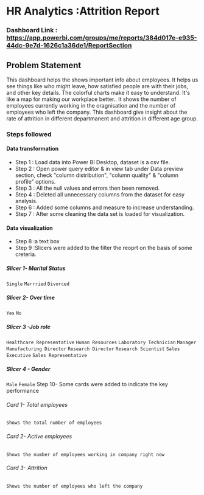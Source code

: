 
# HR Analytics :Attrition Report

### Dashboard Link : https://app.powerbi.com/groups/me/reports/384d017e-e935-44dc-9e7d-1626c1a36de1/ReportSection

## Problem Statement

This dashboard helps the shows important info about employees. It helps us see things like who might leave, how satisfied people are with their jobs, and other key details. The colorful charts make it easy to understand. It's like a map for making our workplace better..
It shows the number of employees currently working in the oragnisation and the number of employees who left the company.
This dashboard give insight about the rate of attrition in different departmanent and attrition in different age group.



### Steps followed 
#### Data transformation
- Step 1 : Load data into Power BI Desktop, dataset is a csv file.
- Step 2 : Open power query editor & in view tab under Data preview section, check "column distribution", "column quality" & "column profile" options.
- Step 3 : All the null values and errors then been removed.
- Step 4 : Deleted all unnecessary columns from the dataset for easy analysis.
- Step 6 : Added some columns and measure to increase understanding.
- Step 7 : After some cleaning the data set is loaded for visualization.

#### Data visualization
- Step 8 :a text box  
- Step 9 :Slicers were added to the filter the reoprt on the basis of some creteria.
##### Slicer 1- Marital Status
`Single` 
`Marrried`
`Divorced`
##### Slicer 2- Over time
`Yes` `No`
##### Slicer 3 -Job role
`Healthcare Representative`
`Human Resources`
`Laboratory Technician`
`Manager`
`Manufacturing Director`
`Research Director`
`Research Scientist`
`Sales Executive`
`Sales Representative`
##### Slicer 4 - Gender
`Male`
`Female`
 Step 10- Some cards were added to indicate the key performance 
  ###### Card 1- Total employees
  `Shows the total number of employees`
  ###### Card 2-  Active employees
  `Shows the number of employees working in company right now`
  ###### Card 3- Attrition
  `Shows the number of employees who left the company`
 

          

